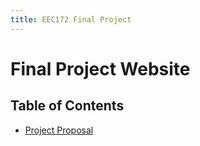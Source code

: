 ```yaml
---
title: EEC172 Final Project
---
```


# Final Project Website

## Table of Contents
- [Project Proposal](proposal.html)

